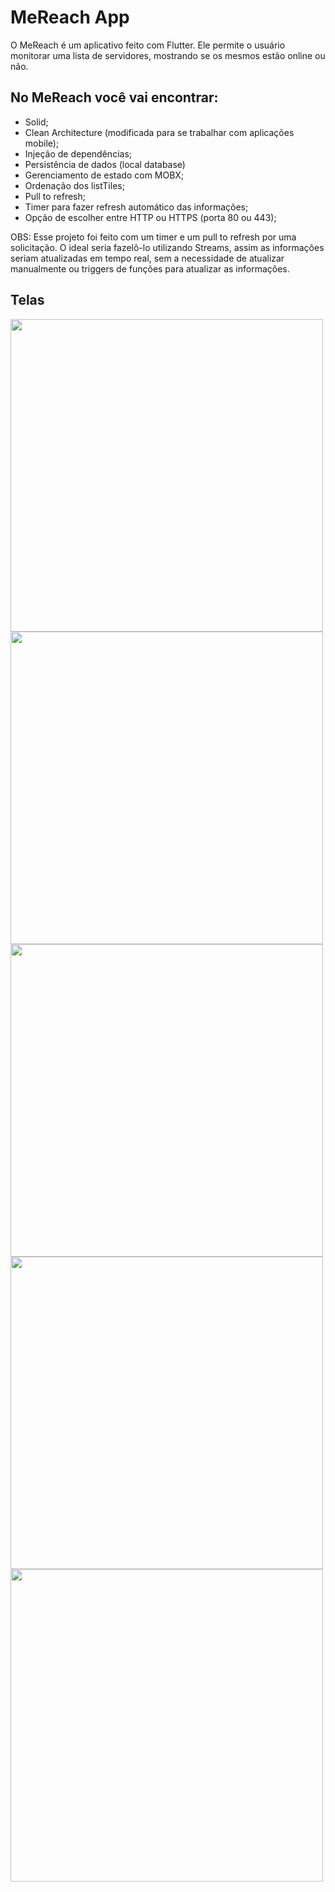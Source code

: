 # MeReach App

O MeReach é um aplicativo feito com Flutter. Ele permite o usuário monitorar uma lista de servidores, mostrando se os mesmos estão online ou não.

## No MeReach você vai encontrar:

* Solid;
* Clean Architecture (modificada para se trabalhar com aplicações mobile);
* Injeção de dependências;
* Persistência de dados (local database)
* Gerenciamento de estado com MOBX;
* Ordenação dos listTiles;
* Pull to refresh;
* Timer para fazer refresh automático das informações;
* Opção de escolher entre HTTP ou HTTPS (porta 80 ou 443);

OBS: 
Esse projeto foi feito com um timer e um pull to refresh por uma solicitação. O ideal seria fazelô-lo utilizando Streams, assim as informações seriam atualizadas em tempo real, sem a necessidade de atualizar manualmente ou triggers de funções para atualizar as informações.

## Telas
<p float="left">
  <img src="https://user-images.githubusercontent.com/38634046/94114010-21564f80-fe1e-11ea-9863-54303bddb64d.gif" height="500">
  <img src="https://user-images.githubusercontent.com/38634046/94114054-2f0bd500-fe1e-11ea-8f01-a237cc56c945.gif" height="500">
  <img src="https://user-images.githubusercontent.com/38634046/94114090-3f23b480-fe1e-11ea-8a9a-733a034cbe1b.gif" height="500">
  <img src="https://user-images.githubusercontent.com/38634046/94114347-9cb80100-fe1e-11ea-9554-e86c52e62b6d.gif" height="500">
  <img src="https://user-images.githubusercontent.com/38634046/94114806-37184480-fe1f-11ea-8185-d74741bfc02b.gif" height="500">
</p>

